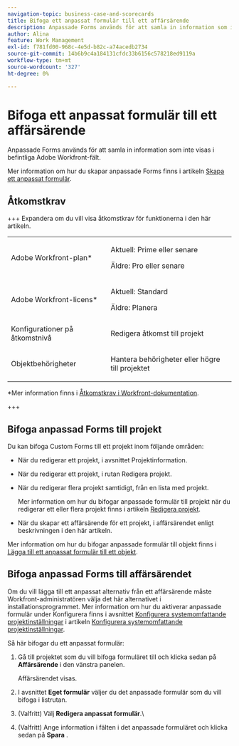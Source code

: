 ```yaml
---
navigation-topic: business-case-and-scorecards
title: Bifoga ett anpassat formulär till ett affärsärende
description: Anpassade Forms används för att samla in information som inte visas i befintliga Adobe Workfront-fält.
author: Alina
feature: Work Management
exl-id: f781fd00-968c-4e5d-b82c-a74acedb2734
source-git-commit: 14b6b9c4a184131cfdc33b6156c578218ed9119a
workflow-type: tm+mt
source-wordcount: '327'
ht-degree: 0%

---
```


# Bifoga ett anpassat formulär till ett affärsärende

Anpassade Forms används för att samla in information som inte visas i befintliga Adobe Workfront-fält. 

Mer information om hur du skapar anpassade Forms finns i artikeln [Skapa ett anpassat formulär](/help/quicksilver/administration-and-setup/customize-workfront/create-manage-custom-forms/form-designer/design-a-form/design-a-form.md).

## Åtkomstkrav

<!--Audit: 06/2025-->

+++ Expandera om du vill visa åtkomstkrav för funktionerna i den här artikeln.

<table style="table-layout:auto"> 
 <col> 
 <col> 
 <tbody> 
  <tr> 
   <td role="rowheader"><p>Adobe Workfront-plan*</p></td> 
   <td> <p>Aktuell: Prime eller senare</p>
   <p>Äldre: Pro eller senare</p> </td> 
  </tr> 
  <tr> 
   <td role="rowheader"><p>Adobe Workfront-licens*</p></td> 
   <td> 
   <p>Aktuell: Standard </p> 
   <p>Äldre: Planera </p> </td> 
  </tr> 
  <tr> 
   <td role="rowheader">Konfigurationer på åtkomstnivå</td> 
   <td> <p>Redigera åtkomst till projekt</p>  </td> 
  </tr> 
  <tr> 
   <td role="rowheader"><p>Objektbehörigheter</p></td> 
   <td> <p>Hantera behörigheter eller högre till projektet</p>  </td> 
  </tr> 
 </tbody> 
</table>

*Mer information finns i [Åtkomstkrav i Workfront-dokumentation](/help/quicksilver/administration-and-setup/add-users/access-levels-and-object-permissions/access-level-requirements-in-documentation.md).

+++

## Bifoga anpassad Forms till projekt

Du kan bifoga Custom Forms till ett projekt inom följande områden:

* När du redigerar ett projekt, i avsnittet Projektinformation.
* När du redigerar ett projekt, i rutan Redigera projekt.
* När du redigerar flera projekt samtidigt, från en lista med projekt.

  Mer information om hur du bifogar anpassade formulär till projekt när du redigerar ett eller flera projekt finns i artikeln [Redigera projekt](../../../manage-work/projects/manage-projects/edit-projects.md).

* När du skapar ett affärsärende för ett projekt, i affärsärendet enligt beskrivningen i den här artikeln.

Mer information om hur du bifogar anpassade formulär till objekt finns i [Lägga till ett anpassat formulär till ett objekt](../../../workfront-basics/work-with-custom-forms/add-a-custom-form-to-an-object.md).

## Bifoga anpassad Forms till affärsärendet

Om du vill lägga till ett anpassat alternativ från ett affärsärende måste Workfront-administratören välja det här alternativet i installationsprogrammet. Mer information om hur du aktiverar anpassade formulär under Konfigurera finns i avsnittet [Konfigurera systemomfattande projektinställningar](../../../administration-and-setup/set-up-workfront/configure-system-defaults/set-project-preferences.md) i artikeln [Konfigurera systemomfattande projektinställningar](../../../administration-and-setup/set-up-workfront/configure-system-defaults/set-project-preferences.md).

Så här bifogar du ett anpassat formulär:

1. Gå till projektet som du vill bifoga formuläret till och klicka sedan på **Affärsärende** i den vänstra panelen.

   Affärsärendet visas.

1. I avsnittet **Eget formulär** väljer du det anpassade formulär som du vill bifoga i listrutan.

   <!--![Custom forms dropdown](assets/custom-forms-drop-down-menu.png)-->

1. (Valfritt) Välj **Redigera anpassat formulär**.\
   <!--![Edit custom form](assets/acf1-350x122.png)-->

1. (Valfritt) Ange information i fälten i det anpassade formuläret och klicka sedan på **Spara** .
